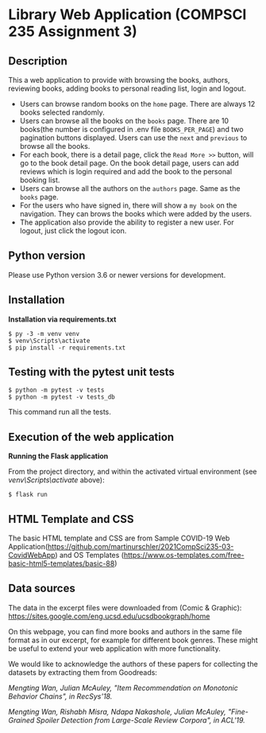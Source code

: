 # Library Web Application (COMPSCI 235 Assignment 3)

## Description

This a web application to provide with browsing the books, authors, reviewing books, adding books to personal reading list, login and logout.
- Users can browse random books on the `home` page. There are always 12 books selected randomly.
- Users can browse all the books on the `books` page. There are 10 books(the number is configured in .env file `BOOKS_PER_PAGE`) and two pagination buttons displayed. Users can use the `next` and `previous` to browse all the books.
- For each book, there is a detail page, click the `Read More >>` button, will go to the book detail page. On the book detail page, users can add reviews which is login required and add the book to the personal booking list.
- Users can browse all the authors on the `authors` page. Same as the `books` page.
- For the users who have signed in, there will show a `my book` on the navigation. They can brows the books which were added by the users. 
- The application also provide the ability to register a new user. For logout, just click the logout icon.

## Python version

Please use Python version 3.6 or newer versions for development. 


## Installation

**Installation via requirements.txt**

```shell
$ py -3 -m venv venv
$ venv\Scripts\activate
$ pip install -r requirements.txt
```

## Testing with the pytest unit tests
```
$ python -m pytest -v tests
$ python -m pytest -v tests_db
```
This command run all the tests. 


## Execution of the web application

**Running the Flask application**

From the project directory, and within the activated virtual environment (see *venv\Scripts\activate* above):

````shell
$ flask run
```` 

## HTML Template and CSS
The basic HTML template and CSS are from Sample COVID-19 Web Application(https://github.com/martinurschler/2021CompSci235-03-CovidWebApp) and OS Templates (https://www.os-templates.com/free-basic-html5-templates/basic-88)


## Data sources 

The data in the excerpt files were downloaded from (Comic & Graphic):
https://sites.google.com/eng.ucsd.edu/ucsdbookgraph/home

On this webpage, you can find more books and authors in the same file format as in our excerpt, for example for different book genres. 
These might be useful to extend your web application with more functionality.

We would like to acknowledge the authors of these papers for collecting the datasets by extracting them from Goodreads:

*Mengting Wan, Julian McAuley, "Item Recommendation on Monotonic Behavior Chains", in RecSys'18.*

*Mengting Wan, Rishabh Misra, Ndapa Nakashole, Julian McAuley, "Fine-Grained Spoiler Detection from Large-Scale Review Corpora", in ACL'19.*
